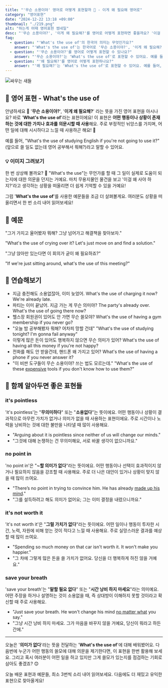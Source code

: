```yaml
---
title: "'무슨 소용이야' 영어로 어떻게 표현할까 🤷 - 이게 왜 필요해 영어로"
category: "영어표현"
date: "2024-12-22 13:18 +09:00"
thumbnail: "./219.png"
alt: "하는게 어때 영어표현 썸네일"
desc: "'무슨 소용이야?', '이게 왜 필요해?'를 영어로 어떻게 표현하면 좋을까요? '이걸 해봐야 무슨 소용이야?'는 어떤 의미일까요? '이런 일이 왜 필요해?'와 같은 표현을 영어로 어떻게 말할 수 있는지 배워봅시다. 다양한 예문을 통해서 연습하고 본인의 표현으로 만들어 보세요."
faq:
  - question: "'What's the use of'의 한국어 의미는 무엇인가요?"
    answer: "'What's the use of'는 한국어로 '무슨 소용이야?', '이게 왜 필요해?' 등의 의미로 해석될 수 있어요."
  - question: "'무슨 소용이야?'를 영어로 어떻게 표현할 수 있나요?"
    answer: "'무슨 소용이야?'는 'What's the use of'로 표현할 수 있어요. 예를 들어, '이걸 해봐야 무슨 소용이야?'는 'What's the use of trying this?'로 말할 수 있어요."
  - question: "'왜 필요해?'를 영어로 어떻게 표현하나요?"
    answer: "'왜 필요해?'는 'What's the use of'로 표현할 수 있어요. 예를 들어, '왜 이런 규칙이 필요해?'는 'What's the use of this rule?'로 표현할 수 있어요."
---
```


![싸우는 새들](./219-1.jpg)

## 🌟 영어 표현 - What's the use of

안녕하세요 👋 '**무슨 소용이야?**', '**이게 왜 필요해?**' 라는 뜻을 가진 영어 표현을 아시나요? 바로 '**What's the use of**'라는 표현이에요! 이 표현은 **어떤 행동이나 상황이 존재하는 것에 대한 가치나 효과를 의문시할 때 사용**해요. 주로 부정적인 뉘앙스를 가지며, 어떤 일에 대해 시시하다고 느낄 때 사용하곤 해요! 🚦

예를 들어, "What's the use of studying English if you're not going to use it?" (앞으로 쓸 일도 없는데 영어 공부해서 뭐해?)라고 말할 수 있어요.

### 💡 이미지 그려보기

한 번 상상해 볼까요? 🤔 "What's the use"는 무언가를 할 때 그 일이 실제로 도움이 되는지에 대한 의문을 던지는 거예요. 마치 무용지물인 물건을 보고 '이걸 왜 사야 하지?'라고 생각하는 상황을 떠올리면 더 쉽게 기억할 수 있을 거예요!

그럼 '**What's the use of**'를 사용한 예문들을 조금 더 살펴볼게요. 여러분도 상황을 떠올리면서 한 번 소리 내어 읽어보세요!

## 📖 예문

"그거 가지고 울어봤자 뭐해? 그냥 넘어가고 해결책을 찾아보자."

"What's the use of crying over it? Let's just move on and find a solution."

"그냥 앉아만 있는다면 이 회의가 굳이 왜 필요하죠?"

"If we're just sitting around, what's the use of this meeting?"

## 💬 연습해보기

<ul data-interactive-list>
  <li data-interactive-item>
    <span data-toggler>지금 충전해도 소용없잖아, 이미 늦었어.</span>
    <span data-answer>What's the use of charging it now? We're already late.</span>
  </li>
  <li data-interactive-item>
    <span data-toggler>파티는 이미 끝났어. 지금 가는 게 무슨 의미야?</span>
    <span data-answer>The party's already over. What's the use of going there now?</span>
  </li>
  <li data-interactive-item>
    <span data-toggler>헬스장 회원권이 있어도 안 가면 무슨 쓸모야?</span>
    <span data-answer>What's the use of having a gym membership if you never go?</span>
  </li>
  <li data-interactive-item>
    <span data-toggler>"오늘 밤 공부해봤자 뭐해? 어차피 망할 건데"</span>
    <span data-answer>"What's the use of studying tonight? I'm gonna fail anyway"</span>
  </li>
  <li data-interactive-item>
    <span data-toggler>이렇게 많은 돈이 있어도 행복하지 않으면 무슨 의미가 있어?</span>
    <span data-answer>What's the use of having all this money if you're not happy?</span>
  </li>
  <li data-interactive-item>
    <span data-toggler>전화를 해도 안 받을건데, 핸드폰 왜 가지고 있어?</span>
    <span data-answer>What's the use of having a phone if you never answer it?</span>
  </li>
  <li data-interactive-item>
    <span data-toggler>"이 비싼 도구들이 무슨 소용이야? 쓰는 법도 모르는데."</span>
    <span data-answer>"What's the use of these <a href="/blog/in-english/317.expensive/">expensive</a> tools if you don't know how to use them?"</span>
  </li>
</ul>

## 🤝 함께 알아두면 좋은 표현들

### it's pointless

'it's pointless'는 "**무의미하다**" 또는 "**소용없다**"는 뜻이에요. 어떤 행동이나 상황이 결과적으로 아무런 가치가 없거나 의미가 없을 때 사용하는 표현이에요. 주로 시간이나 노력을 낭비하는 것에 대한 불만을 나타낼 때 많이 사용해요.

- "Arguing about it is pointless since neither of us will change our minds."
- "그것에 대해 논쟁하는 건 무의미해요, 서로 바꿀 생각이 없으니까요."

### no point in

'no point in'은 "**~할 의미가 없다**"라는 뜻이에요. 어떤 행동이나 선택이 효과적이지 않거나 필요하지 않음을 강조할 때 사용해요. 주로 더 나은 대안이 있거나 상황이 맞지 않을 때 많이 쓰여요.

- "There’s no point in trying to convince him. He has already [made up his mind](/blog/in-english/083.make-up-one's-mind/)."
- "그를 설득하려고 해도 의미가 없어요; 그는 이미 결정을 내렸으니까요."

### it's not worth it

'it's not worth it'은 "**그럴 가치가 없다**"라는 뜻이에요. 어떤 일이나 행동이 투자한 시간, 노력, 자원에 비해 얻는 것이 적다고 느낄 때 사용해요. 주로 실망스러운 결과를 예상할 때 많이 쓰여요.

- "Spending so much money on that car isn't worth it. It won't make you happier."
- "그 차에 그렇게 많은 돈을 쓸 가치가 없어요. 당신을 더 행복하게 하진 않을 거예요."

### save your breath

'save your breath'는 "**말할 필요 없다**" 또는 "**시간 낭비 하지 마세요**"라는 의미예요. 어떤 주장을 하거나 설명하는 것이 소용없을 때, 즉 상대방이 이해하지 못할 것이라고 확신할 때 주로 사용해요.

- "Just save your breath. He won't change his mind [no matter what](/blog/in-english/229.no-matter-what/) you say."
- "그냥 시간 낭비 하지 마세요. 그가 마음을 바꾸지 않을 거예요, 당신이 뭐라고 하든 간에."

---

오늘은 '**의미가 없다**'라는 뜻을 전달하는 '**What's the use of**'에 대해 배워봤어요. 다음번에 누군가 어떤 행동의 쓸모에 대해 의문을 제기한다면, 이 표현을 한번 활용해 보세요. 그리고 혹시 여러분이 어떤 일을 하고 있지만 그게 쓸모가 있는지를 점검하는 기회로 삼아도 좋겠죠? 😊

오늘 배운 표현과 예문들, 최소 3번씩 소리 내어 읽어보세요. 다음에도 더 재밌고 유익한 표현으로 찾아올게요!
